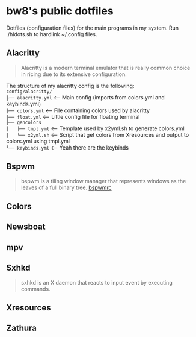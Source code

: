 # bw8's public dotfiles
Dotfiles (configuration files) for the main programs in my system.
Run ./hldots.sh to hardlink ~/.config files.
## Alacritty
> Alacritty is a modern terminal emulator that is really common choice in ricing due to its extensive configuration.

The structure of my alacritty config is the following:  
`config/alacritty/`  
`├── alacritty.yml`   <-- Main config (imports from colors.yml and keybinds.yml)  
`├── colors.yml`      <-- File containing colors used by alacritty  
`├── float.yml`       <-- Little config file for floating terminal  
`├── gencolors`  
`│   ├── tmpl.yml`    <-- Template used by x2yml.sh to generate colors.yml  
`│   └── x2yml.sh`    <-- Script that get colors from Xresources and output to colors.yml using tmpl.yml  
`└── keybinds.yml`    <-- Yeah there are the keybinds  

## Bspwm
> bspwm is a tiling window manager that represents windows as the leaves of a full binary tree.
    [bspwmrc](../config/bspwm/bspwmrc)
## Colors
## Newsboat
## mpv
## Sxhkd
> sxhkd is an X daemon that reacts to input event by executing commands.
## Xresources
## Zathura
